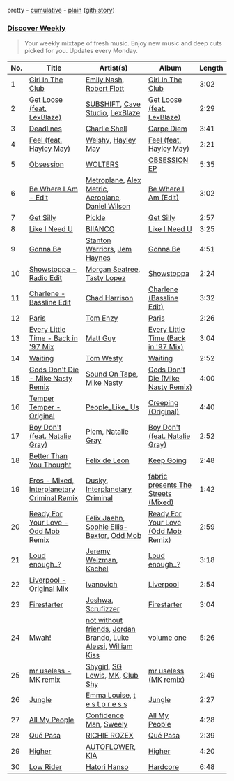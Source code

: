 pretty - [cumulative](/playlists/cumulative/Discover%20Weekly.md) - [plain](/playlists/plain/37i9dQZEVXcERLiUqU2pJX) ([githistory](https://github.githistory.xyz/vitokorn/spotify-playlist-archive/blob/master/playlists/plain/37i9dQZEVXcERLiUqU2pJX))
### [Discover Weekly](https://open.spotify.com/playlist/37i9dQZEVXcERLiUqU2pJX)

> Your weekly mixtape of fresh music. Enjoy new music and deep cuts picked for you. Updates every Monday.

| No. | Title | Artist(s) | Album | Length |
|---|---|---|---|---|
| 1 | [Girl In The Club](https://open.spotify.com/track/2X0I1Ky8BOxJ6a4ZC9x8QX) | [Emily Nash](https://open.spotify.com/artist/6OaDL8ICMweuCQZfgYIKup), [Robert Flott](https://open.spotify.com/artist/2YwN2tSu8mKglhQjmzmjQo) | [Girl In The Club](https://open.spotify.com/album/2KbLzrMKim1Gg3Kd4z2sHt) | 3:02 |
| 2 | [Get Loose (feat. LexBlaze)](https://open.spotify.com/track/0qRMIJvnJRicT1XI0zkFYH) | [SUBSHIFT](https://open.spotify.com/artist/6oj23vhIuGx4bOqVmQ9oOo), [Cave Studio](https://open.spotify.com/artist/0kSX3QNjUAn4USb074y9GE), [LexBlaze](https://open.spotify.com/artist/6qfJBqhy4o6zpyuONoegri) | [Get Loose (feat. LexBlaze)](https://open.spotify.com/album/3vZ71dARheqUhoxXLp9gvf) | 2:29 |
| 3 | [Deadlines](https://open.spotify.com/track/0PiaSCKaLm1216RZimxay4) | [Charlie Shell](https://open.spotify.com/artist/1hxWpdJKpsP6vKbnwhSlwk) | [Carpe Diem](https://open.spotify.com/album/0ucuCQm143ED2jIhRVc3Te) | 3:41 |
| 4 | [Feel (feat. Hayley May)](https://open.spotify.com/track/1ZuqJ1ftGSKYBZ8YgU2K0e) | [Welshy](https://open.spotify.com/artist/2eDmtsJH4pQksx4CNhlSQ6), [Hayley May](https://open.spotify.com/artist/1WcwbtAnG5HWNbPPK84ued) | [Feel (feat. Hayley May)](https://open.spotify.com/album/4mQk9rco9GKmQNwZA0p9Dq) | 2:21 |
| 5 | [Obsession](https://open.spotify.com/track/3HveNQnEcXkU4ZqnWVA61k) | [WOLTERS](https://open.spotify.com/artist/3gWrhUgsZptXzw4SHZUgOl) | [OBSESSION EP](https://open.spotify.com/album/19V8LrJhUBnncprWZ6cvwW) | 5:35 |
| 6 | [Be Where I Am - Edit](https://open.spotify.com/track/2sprcor6DvHMpHTB8HzKwf) | [Metroplane](https://open.spotify.com/artist/4NV4qWnRhLrr41zy1IwFGm), [Alex Metric](https://open.spotify.com/artist/6RDNTAgm2s6ae71nXWGnJD), [Aeroplane](https://open.spotify.com/artist/31CtLHmSL7Oa7TPU9YyBEu), [Daniel Wilson](https://open.spotify.com/artist/44eNlYXYkIGob3NU82tgLq) | [Be Where I Am (Edit)](https://open.spotify.com/album/3pg3j7qPZo40RbPm7amhjw) | 3:02 |
| 7 | [Get Silly](https://open.spotify.com/track/7que6KGImzpzFfW6jWARLF) | [Pickle](https://open.spotify.com/artist/3RuyFkjMNXXXabK3bH5DQt) | [Get Silly](https://open.spotify.com/album/342ESIqWtB7Mi8CpW1WcyN) | 2:57 |
| 8 | [Like I Need U](https://open.spotify.com/track/51nw10yLvdtq9ASHgm1P42) | [BIIANCO](https://open.spotify.com/artist/4Axsf7QVnPabbam5y6NwLt) | [Like I Need U](https://open.spotify.com/album/50QPHuRFKiJF5WnEMwr0W7) | 3:25 |
| 9 | [Gonna Be](https://open.spotify.com/track/2NqgFCtFSAXsUMKqylJPi0) | [Stanton Warriors](https://open.spotify.com/artist/7GeAzBsalYANXTi1ReOm1R), [Jem Haynes](https://open.spotify.com/artist/0W7CFPjvbyi4XjE7I5G5Ej) | [Gonna Be](https://open.spotify.com/album/3bfj43xrWWd1i7CqEqPxgO) | 4:51 |
| 10 | [Showstoppa - Radio Edit](https://open.spotify.com/track/6B4D1bqrHe3qzzh750Lr4F) | [Morgan Seatree](https://open.spotify.com/artist/0GInfEJXl2kGPhSsVqEqXh), [Tasty Lopez](https://open.spotify.com/artist/6bGjAU1yRMvrVDQsN9Awc0) | [Showstoppa](https://open.spotify.com/album/2cXdMU0R2uAzqfV6Z25DZJ) | 2:24 |
| 11 | [Charlene - Bassline Edit](https://open.spotify.com/track/13mlnFSc8trnk9mmY2BGSf) | [Chad Harrison](https://open.spotify.com/artist/0JVUKTXdvxf1IhktrBchZP) | [Charlene (Bassline Edit)](https://open.spotify.com/album/7HILDNsrO95hdAxXEOZ6fb) | 3:32 |
| 12 | [Paris](https://open.spotify.com/track/17mnuzuIFPEmrDciyrmdfR) | [Tom Enzy](https://open.spotify.com/artist/6Nva7JhU0nL9SZ8ZvJni6O) | [Paris](https://open.spotify.com/album/3mgsIkjobWlfq3sxanDdrH) | 2:26 |
| 13 | [Every Little Time - Back in '97 Mix](https://open.spotify.com/track/4AAWvGXfi7o8cwGTwsxndz) | [Matt Guy](https://open.spotify.com/artist/09eFtzPTf7Rbkb1z7n7S5B) | [Every Little Time (Back in '97 Mix)](https://open.spotify.com/album/3qBcbTwpdXV6lMiDeShSpA) | 3:04 |
| 14 | [Waiting](https://open.spotify.com/track/0STjiCCGnITULz6x7KLc14) | [Tom Westy](https://open.spotify.com/artist/0HhpiOJAde5crSTrd6sMbW) | [Waiting](https://open.spotify.com/album/3WN873uYz9Q8zv4pH4zVgP) | 2:52 |
| 15 | [Gods Don't Die - Mike Nasty Remix](https://open.spotify.com/track/7lDvdFhCFavgUeTc2o1VZR) | [Sound On Tape](https://open.spotify.com/artist/0PFzg6epjb7qfSxcmpVzcv), [Mike Nasty](https://open.spotify.com/artist/6kbSgW17fy30NioACFOt4X) | [Gods Don't Die (Mike Nasty Remix)](https://open.spotify.com/album/2eiuzJE6L9ZdsUds9CsTex) | 4:00 |
| 16 | [Temper Temper - Original](https://open.spotify.com/track/2fYqJuPoWRzvZxfLxgH0CJ) | [People_Like_ Us](https://open.spotify.com/artist/7wQ8FpVJFEdhx10topfcDi) | [Creeping (Original)](https://open.spotify.com/album/5VayuFotugiGNWKEUrywII) | 4:40 |
| 17 | [Boy Don't (feat. Natalie Gray)](https://open.spotify.com/track/4SIJ1jXfWqqsJ93fTQttP6) | [Piem](https://open.spotify.com/artist/08st4VKj9jjZJ5eKzAOHq8), [Natalie Gray](https://open.spotify.com/artist/047rvCsEJLIKpbhzi4nHi4) | [Boy Don't (feat. Natalie Gray)](https://open.spotify.com/album/4lRwKz3LEHslb90zTmCSOp) | 2:52 |
| 18 | [Better Than You Thought](https://open.spotify.com/track/0bRgUBbMRbvDqMjrZbAuB8) | [Felix de Leon](https://open.spotify.com/artist/2fT4vFf7hyfIsbpnZKqXEO) | [Keep Going](https://open.spotify.com/album/54kIIKwikA1dQseZxQnSIZ) | 2:48 |
| 19 | [Eros - Mixed, Interplanetary Criminal Remix](https://open.spotify.com/track/7xH3HGDiJaKOGxfmLVLqjM) | [Dusky](https://open.spotify.com/artist/5gqoUf9vKKv96b1c0GBKwu), [Interplanetary Criminal](https://open.spotify.com/artist/5kAAJVHeHcdDMZkCRUZYvG) | [fabric presents The Streets (Mixed)](https://open.spotify.com/album/1XbB5VkjQlPMsSXKPnzahY) | 1:42 |
| 20 | [Ready For Your Love - Odd Mob Remix](https://open.spotify.com/track/35Xp4gxNJljB9m2mSLLMvv) | [Felix Jaehn](https://open.spotify.com/artist/4bL2B6hmLlMWnUEZnorEtG), [Sophie Ellis-Bextor](https://open.spotify.com/artist/2cBh5lVMg222FFuRU7EfDE), [Odd Mob](https://open.spotify.com/artist/4qLwtWhlhyAoQ4S9mSrDW9) | [Ready For Your Love (Odd Mob Remix)](https://open.spotify.com/album/0TUFe4rk1pRjdkWLUFDohX) | 2:59 |
| 21 | [Loud enough..?](https://open.spotify.com/track/6v2etz62G0FghXMKvUlKkV) | [Jeremy Weizman](https://open.spotify.com/artist/1BceOxkXZcFMHPVvVkXef5), [Kachel](https://open.spotify.com/artist/2IEpoS0z3JpM27IdXDmnnX) | [Loud enough..?](https://open.spotify.com/album/3y9Qcd0Fgjsl2MzsTTl9zP) | 3:18 |
| 22 | [Liverpool - Original Mix](https://open.spotify.com/track/7LCcDC9qR1jxh0ZaI2NEFt) | [Ivanovich](https://open.spotify.com/artist/5w3RQfaNFvKIjSG9ahbm7p) | [Liverpool](https://open.spotify.com/album/7ct0XFv57C6ptawZUN7FKo) | 2:54 |
| 23 | [Firestarter](https://open.spotify.com/track/40zrIbnQI3a3JRUvlKqoHT) | [Joshwa](https://open.spotify.com/artist/1PzAgFVk9v8cxn9flrqrv5), [Scrufizzer](https://open.spotify.com/artist/3JmGsgVoGUN1Ro1jLfi7k1) | [Firestarter](https://open.spotify.com/album/6IDyDOPO6hJIe5l2zZXe7h) | 3:04 |
| 24 | [Mwah!](https://open.spotify.com/track/2xCBVtjXAuOJ1vzwwFAokb) | [not without friends](https://open.spotify.com/artist/2KAgMiCIqPHTA04WRNrhWg), [Jordan Brando](https://open.spotify.com/artist/1LvEV4mvbTOdntchECXeAO), [Luke Alessi](https://open.spotify.com/artist/3Foat3c8Ui3HkvZghZAzQp), [William Kiss](https://open.spotify.com/artist/2AI2RMWWeOAhkMhrQgxyNx) | [volume one](https://open.spotify.com/album/2TrvFzKthXfQyGcRhiBSaN) | 5:26 |
| 25 | [mr useless - MK remix](https://open.spotify.com/track/2E3adUfxIK07nJW6CS6Udg) | [Shygirl](https://open.spotify.com/artist/3M3wTTCDwicRubwMyHyEDy), [SG Lewis](https://open.spotify.com/artist/0GG2cWaonE4JPrjcCCQ1EG), [MK](https://open.spotify.com/artist/1yqxFtPHKcGcv6SXZNdyT9), [Club Shy](https://open.spotify.com/artist/4qUk32dcxFNOv89M0iUItq) | [mr useless (MK remix)](https://open.spotify.com/album/4yWBDSjlxzkBJUm8a4Drmr) | 2:49 |
| 26 | [Jungle](https://open.spotify.com/track/64n7L4Cz4aAChRXME2nqxc) | [Emma Louise](https://open.spotify.com/artist/1A96iePIMNFBjLrjXEl718), [t e s t p r e s s](https://open.spotify.com/artist/4udW3rcRXEmwm706eR5h8u) | [Jungle](https://open.spotify.com/album/6hllbnCE9pVfztzBwrBiRt) | 2:27 |
| 27 | [All My People](https://open.spotify.com/track/0r56lpZulrcqJxi0kA9wM2) | [Confidence Man](https://open.spotify.com/artist/0RwXnFrEoI8tltFvYpJgP6), [Sweely](https://open.spotify.com/artist/1SYJDHr7kjUL4LlfK1jJ9m) | [All My People](https://open.spotify.com/album/5mphRUgHGOOZetFKkHf8QB) | 4:28 |
| 28 | [Qué Pasa](https://open.spotify.com/track/55NpmHUJ5mUhgrhqN1srFm) | [RICHIE ROZEX](https://open.spotify.com/artist/1IuPlUe8Ty0TmMq57kVG7G) | [Qué Pasa](https://open.spotify.com/album/0KNeRsp1UBchOjK4N8FDVR) | 2:39 |
| 29 | [Higher](https://open.spotify.com/track/0cNh5UnHb86C85DfirPJKN) | [AUTOFLOWER](https://open.spotify.com/artist/2IKowdBSQcHnaA0HpwUmm7), [KIA](https://open.spotify.com/artist/0JVbmk31yo4EoT5XneDohj) | [Higher](https://open.spotify.com/album/4oRfeVg72y6OjYV6MsoZzP) | 4:20 |
| 30 | [Low Rider](https://open.spotify.com/track/7bGPBupGapPGzqGJAsQ7UG) | [Hatori Hanso](https://open.spotify.com/artist/0Z4jMxkwMzj4HaBWxY9G2C) | [Hardcore](https://open.spotify.com/album/3u4gpmAxIlhTZZvqCvrQ95) | 6:48 |